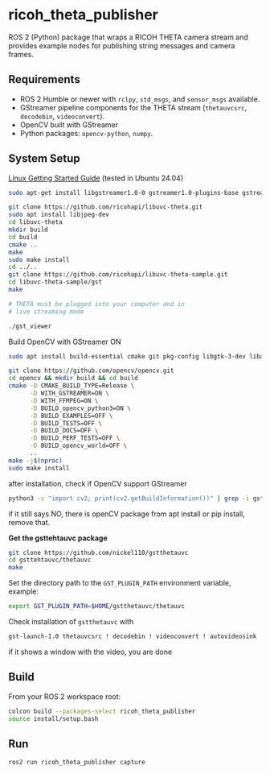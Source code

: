 # ricoh_theta_publisher

ROS 2 (Python) package that wraps a RICOH THETA camera stream and provides example nodes for
publishing string messages and camera frames.

## Requirements

- ROS 2 Humble or newer with `rclpy`, `std_msgs`, and `sensor_msgs` available.
- GStreamer pipeline components for the THETA stream (`thetauvcsrc`, `decodebin`, `videoconvert`).
- OpenCV built with GStreamer
- Python packages: `opencv-python`, `numpy`.


## System Setup

[Linux Getting Started Guide](https://community.theta360.guide/t/linux-getting-started/10945)
(tested in Ubuntu 24.04)

```bash
sudo apt-get install libgstreamer1.0-0 gstreamer1.0-plugins-base gstreamer1.0-plugins-good gstreamer1.0-plugins-bad gstreamer1.0-plugins-ugly gstreamer1.0-libav gstreamer1.0-tools gstreamer1.0-x gstreamer1.0-alsa gstreamer1.0-gl gstreamer1.0-gtk3 gstreamer1.0-qt5 gstreamer1.0-pulseaudio libgstreamer-plugins-base1.0-dev

```

```bash
git clone https://github.com/ricohapi/libuvc-theta.git
sudo apt install libjpeg-dev
cd libuvc-theta
mkdir build
cd build
cmake ..
make
sudo make install
cd ../..
git clone https://github.com/ricohapi/libuvc-theta-sample.git
cd libuvc-theta-sample/gst
make

# THETA must be plugged into your computer and in 
# live streaming mode

./gst_viewer
```

Build OpenCV with GStreamer ON

```bash
sudo apt install build-essential cmake git pkg-config libgtk-3-dev libavcodec-dev libavformat-dev libswscale-dev libgstreamer1.0-dev libgstreamer-plugins-base1.0-dev python3-dev python3-numpy
```

```bash
git clone https://github.com/opencv/opencv.git
cd opencv && mkdir build && cd build
cmake -D CMAKE_BUILD_TYPE=Release \
      -D WITH_GSTREAMER=ON \
      -D WITH_FFMPEG=ON \
      -D BUILD_opencv_python3=ON \
      -D BUILD_EXAMPLES=OFF \
      -D BUILD_TESTS=OFF \
      -D BUILD_DOCS=OFF \
      -D BUILD_PERF_TESTS=OFF \
      -D BUILD_opencv_world=OFF \
      ..
make -j$(nproc)
sudo make install
```

after installation, check if OpenCV support GStreamer

```bash
python3 -c "import cv2; print(cv2.getBuildInformation())" | grep -i gstreamer
```

if it still says NO, there is openCV package from apt install or pip install, remove that.


**Get the gsttehtauvc package**

```bash
git clone https://github.com/nickel110/gstthetauvc
cd gsttehtauvc/thetauvc
make
```

Set the directory path to the `GST_PLUGIN_PATH` environment variable, example:

```bash
export GST_PLUGIN_PATH=$HOME/gstthetauvc/thetauvc
```

Check installation of `gstthetauvc` with

```bash
gst-launch-1.0 thetauvcsrc ! decodebin ! videoconvert ! autovideosink
```

if it shows a window with the video, you are done


## Build

From your ROS 2 workspace root:

```bash
colcon build --packages-select ricoh_theta_publisher
source install/setup.bash
```

## Run

```bash
ros2 run ricoh_theta_publisher capture
```
